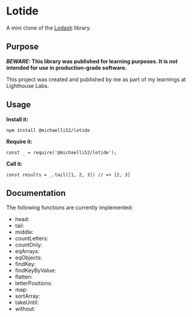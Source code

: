 # Lotide

A mini clone of the [Lodash](https://lodash.com) library.

## Purpose

**_BEWARE:_ This library was published for learning purposes. It is _not_ intended for use in production-grade software.**

This project was created and published by me as part of my learnings at Lighthouse Labs. 

## Usage

**Install it:**

`npm install @michaelli52/lotide`

**Require it:**

`const _ = require('@michaelli52/lotide');`

**Call it:**

`const results = _.tail([1, 2, 3]) // => [2, 3]`

## Documentation

The following functions are currently implemented:

* head:
* tail:
* middle:
* countLetters:
* countOnly:
* eqArrays:
* eqObjects:
* findKey:
* findKeyByValue:
* flatten:
* letterPositions:
* map:
* sortArray:
* takeUntil:
* without: